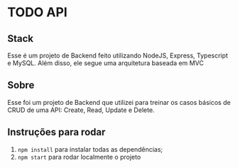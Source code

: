 # TODO API

## Stack
Esse é um projeto de Backend feito utilizando NodeJS, Express, Typescript 
e MySQL. Além disso, ele segue uma arquitetura baseada em MVC


## Sobre
Esse foi um projeto de Backend que utilizei para treinar os casos básicos 
de CRUD de uma API: Create, Read, Update e Delete.

## Instruções para rodar

1. `npm install` para instalar todas as dependências;
1. `npm start` para rodar localmente o projeto

